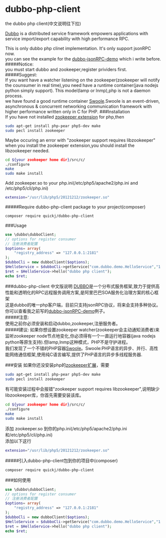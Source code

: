 # dubbo-php-client


the dubbo php client(中文说明往下拉)

[Dubbo](https://github.com/alibaba/dubbo) is a distributed service framework empowers applications with service import/export capability with high performance RPC.  

This is only dubbo php clinet implementation. It's only support jsonRPC now.  
you can see the example for the [dubbo-jsonRPC-demo](https://github.com/quickj/dubbo_jsonrpc_demo) which i write before.  
#####Notice:  
you must start dubbo and zookeeper,register prividers first.  
#####Suggest:   
If you want have a watcher listening on the zookeeper(zookeeper will notify the counsumer in real time),you need have a runtime container(java nodejs python simply support). This model(lamp or lnmp),php is not a daemon process.  
we have found a good runtime container [Swoole](http://www.swoole.com/).Swoole is an event-driven, asynchronous & concurrent networking communication framework with higher performance written only in C for PHP.
###Installation  
If you have not installed [zookeeper extension](http://pecl.php.net/package/zookeeper) for php,then
```bash
sudo apt-get install php-pear php5-dev make  
sudo pecl install zookeeper
```  
Maybe occuring an error with "zookeeper support requires libzookeeper" when you install the zookeeper extension,you should install the libzookeeper needed.
```bash
cd ${your zookeeper home dir}/src/c/
./configure
make
sudo make install
```
Add zookeeper.so to your php.ini(/etc/php5/apache2/php.ini and /etc/php5/cli/php.ini)  
```bash
extension="/usr/lib/php5/20121212/zookeeper.so"  
```  

#####Require dubbo-php-client package to your project(composer)
```bash
composer require quickj/dubbo-php-client
```  

###Usage
```php
use \dubbo\dubboClient;
// options for register consumer
// 注册消费者配置
$options= array(
    "registry_address" => "127.0.0.1:2181"
);
$dubboCli = new dubboClient($options);
$HelloService = $dubboCli->getService("com.dubbo.demo.HelloService","1.0.0",null);
$ret = $HelloService->hello("dubbo php client");
echo $ret;
```  
  
  
###dubbo-php-client 中文版说明
[DUBBO](https://github.com/alibaba/dubbo)是一个分布式服务框架,致力于提供高性能和透明化的RPC远程服务调用方案,是阿里巴巴SOA服务化治理方案的核心框架  
这是dubbo的唯一php客户端，目前只支持jsonRPC协议，将来会支持多种协议。你可以查看我之前写的[dubbo-jsonRPC-demo](https://github.com/quickj/dubbo_jsonrpc_demo)例子。  
#####注意:  
使用之前你必须安装和启动dubbo,zookeeper,注册服务者。  
#####建议:
如果你想设置zookeeper watcher(zookeeper会主动通知消费者)来监听zookeeper node节点地变化,你必须得有一个一直运行地容器(java nodejs python等原生支持).但lamp,lnmp这种模式，PHP不是守护进程。  
我们发现了一个不错的PHP容器[Swoole](http://www.swoole.com/)。Swoole:PHP语言的异步、并行、高性能网络通信框架,使用纯C语言编写,提供了PHP语言的异步多线程服务器.  

###安装
如果你还没安装php的[zookeeper扩展](http://pecl.php.net/package/zookeeper)，需要
```bash
sudo apt-get install php-pear php5-dev make  
sudo pecl install zookeeper
```  

有可能安装过程中会报错"zookeeper support requires libzookeeper",说明缺少libzookeeper库，你首先需要安装该库。  
```bash
cd ${your zookeeper home dir}/src/c/
./configure
make
sudo make install
```
添加 zookeeper.so 到你的php.ini(/etc/php5/apache2/php.ini和/etc/php5/cli/php.ini)    
添加以下这行
```bash
extension="/usr/lib/php5/20121212/zookeeper.so"
```  
#####引入dubbo-php-client包到你的项目中(composer)
```bash
composer require quickj/dubbo-php-client
```  
###如何使用
```php
use \dubbo\dubboClient;
// options for register consumer
// 注册消费者配置
$options= array(
    "registry_address" => "127.0.0.1:2181"
);
$dubboCli = new dubboClient($options);
$HelloService = $dubboCli->getService("com.dubbo.demo.HelloService","1.0.0",null);
$ret = $HelloService->hello("dubbo php client");
echo $ret;
```  
